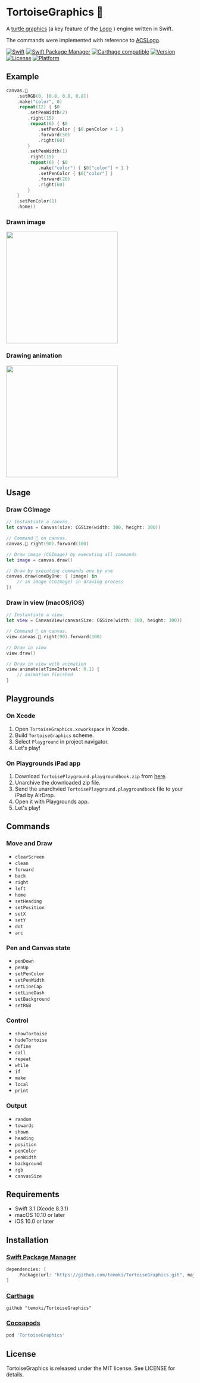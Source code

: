 # TortoiseGraphics 🐢

A  [turtle graphics](https://en.wikipedia.org/wiki/Turtle_graphics) (a key feature of the [Logo](https://en.wikipedia.org/wiki/Logo_(programming_language)) ) engine written in Swift.

The commands were implemented with reference to [ACSLogo](http://www.alancsmith.co.uk/logo).

[![Swift](https://img.shields.io/badge/Swift-3.1-blue.svg)](https://swift.org)
[![Swift Package Manager](https://img.shields.io/badge/Swift%20Package%20Manager-compatible-brightgreen.svg)](https://swift.org/package-manager)
[![Carthage compatible](https://img.shields.io/badge/Carthage-compatible-4BC51D.svg?style=flat)](https://github.com/Carthage/Carthage)
[![Version](https://img.shields.io/cocoapods/v/TortoiseGraphics.svg?style=flat)](http://cocoapods.org/pods/TortoiseGraphics)
[![License](https://img.shields.io/cocoapods/l/TortoiseGraphics.svg?style=flat)](http://cocoapods.org/pods/TortoiseGraphics)
[![Platform](https://img.shields.io/cocoapods/p/TortoiseGraphics.svg?style=flat)](http://cocoapods.org/pods/TortoiseGraphics)

## Example

```swift
canvas.🐢
    .setRGB(0, [0.8, 0.8, 0.8])
    .make("color", 0)
    .repeat(12) { $0
        .setPenWidth(2)
        .right(15)
        .repeat(6) { $0
            .setPenColor { $0.penColor + 1 }
            .forward(50)
            .right(60)
        }
        .setPenWidth(1)
        .right(15)
        .repeat(6) { $0
            .make("color") { $0["color"] + 1 }
            .setPenColor { $0["color"] }
            .forward(20)
            .right(60)
        }
    }
    .setPenColor(1)
    .home()
```

### Drawn image

<img src="https://github.com/temoki/TortoiseGraphics/blob/master/example.png" width="300" />

### Drawing animation

<img src="https://github.com/temoki/TortoiseGraphics/blob/master/example.gif" width="300" />

## Usage

### Draw CGImage

```swift
// Instantiate a canvas.
let canvas = Canvas(size: CGSize(width: 300, height: 300))

// Command 🐢 on canvas.
canvas.🐢.right(90).forward(100)

// Draw image (CGImage) by executing all commands
let image = canvas.draw()

// Draw by executing commands one by one
canvas.draw(oneByOne: { (image) in
    // an image (CGImage) in drawing process
})
```

### Draw in view (macOS/iOS)

```swift
// Instantiate a view.
let view = CanvasView(canvasSize: CGSize(width: 300, height: 300))

// Command 🐢 on canvas.
view.canvas.🐢.right(90).forward(100)

// Draw in view
view.draw()

// Draw in view with animation
view.animate(atTimeInterval: 0.1) {
    // animation finished
}

```

## Playgrounds

### On Xcode

1. Open `TortoiseGraphics.xcworkspace` in Xcode.
1. Build `TortoiseGraphics` scheme.
1. Select `Playground` in project navigator.
1. Let's play!

### On Playgrounds iPad app

1. Download `TortoisePlayground.playgroundbook.zip` from [here](https://github.com/temoki/TortoiseGraphics/releases).
1. Unarchive the downloaded zip file.
1. Send the unarchvied `TortoisePlayground.playgroundbook` file to your iPad by AirDrop.
1. Open it with Playgrounds app.
1. Let's play!

## Commands

### Move and Draw

* `clearScreen`
* `clean`
* `forward`
* `back`
* `right`
* `left`
* `home`
* `setHeading`
* `setPosition`
* `setX`
* `setY`
* `dot`
* `arc`

### Pen and Canvas state

* `penDown`
* `penUp`
* `setPenColor`
* `setPenWidth`
* `setLineCap`
* `setLineDash`
* `setBackground`
* `setRGB`

### Control

* `showTortoise`
* `hideTortoise`
* `define`
* `call`
* `repeat`
* `while`
* `if`
* `make`
* `local`
* `print`

### Output

* `random`
* `towards`
* `shown`
* `heading`
* `position`
* `penColor`
* `penWidth`
* `background`
* `rgb`
* `canvasSize`


## Requirements

* Swift 3.1 (Xcode 8.3.1)
* macOS 10.10 or later
* iOS 10.0 or later

## Installation

### [Swift Package Manager](https://swift.org/package-manager)

```swift
dependencies: [
    .Package(url: "https://github.com/temoki/TortoiseGraphics.git", majorVersion: 0)
]
```

### [Carthage](https://github.com/Carthage/Carthage)

```
github "temoki/TortoiseGraphics"
```

### [Cocoapods](https://github.com/cocoapods/cocoapods)

```ruby
pod 'TortoiseGraphics'
```

## License

TortoiseGraphics is released under the MIT license. See LICENSE for details.
